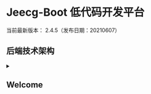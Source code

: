 # Jeecg-Boot 低代码开发平台

当前最新版本： 2.4.5（发布日期：20210607）

## 后端技术架构

<details id=0>
<summary><h2>Welcome</h2></summary>

*   持久层框架：Mybatis-plus 3.4.1

*   安全框架：Apache Shiro 1.7.0，Jwt 3.11.0

*   数据库连接池：阿里巴巴Druid 1.1.22

*   缓存框架：redis

*   日志打印：logback

*   其他：fastjson，poi，Swagger-ui，quartz, lombok（简化代码）等。

## 开发环境

*   语言：Java 8

*   IDE(JAVA)： Eclipse安装lombok插件 或者 IDEA

*   依赖管理：Maven

*   数据库：MySQL5.7+  &  Oracle 11g

*   缓存：Redis

## 技术文档

*   在线演示 ：  <http://boot.jeecg.com>

*   在线文档：  <http://doc.jeecg.com>

*   常见问题：  <http://jeecg.com/doc/qa>

*   QQ交流群 ：  ③816531124、①284271917、②769925425

## 专项文档

#### 一、查询过滤器用法

    QueryWrapper<?> queryWrapper = QueryGenerator.initQueryWrapper(?, req.getParameterMap());

代码示例：

```

	@GetMapping(value = "/list")
	public Result<IPage<JeecgDemo>> list(JeecgDemo jeecgDemo, @RequestParam(name = "pageNo", defaultValue = "1") Integer pageNo, 
	                                     @RequestParam(name = "pageSize", defaultValue = "10") Integer pageSize,
			HttpServletRequest req) {
		Result<IPage<JeecgDemo>> result = new Result<IPage<JeecgDemo>>();
		
		//调用QueryGenerator的initQueryWrapper
		QueryWrapper<JeecgDemo> queryWrapper = QueryGenerator.initQueryWrapper(jeecgDemo, req.getParameterMap());
		
		Page<JeecgDemo> page = new Page<JeecgDemo>(pageNo, pageSize);
		IPage<JeecgDemo> pageList = jeecgDemoService.page(page, queryWrapper);
		result.setSuccess(true);
		result.setResult(pageList);
		return result;
	}

```

*   查询规则 (本规则不适用于高级查询,高级查询有自己对应的查询类型可以选择 )

| 查询模式       | 用法                                                                                                                                                                   | 说明 |
| ---------- | -------------------------------------------------------------------------------------------------------------------------------------------------------------------- | -- |
| 模糊查询       | 支持左右模糊和全模糊  需要在查询输入框内前或后带\*或是前后全部带\*                                                                                                                                 |    |
| 取非查询       | 在查询输入框前面输入! 则查询该字段不等于输入值的数据(数值类型不支持此种查询,可以将数值字段定义为字符串类型的)                                                                                                            |    |
| >  >= < <= | 同取非查询 在输入框前面输入对应特殊字符即表示走对应规则查询                                                                                                                                       |    |
| in查询       | 若传入的数据带,(逗号) 则表示该查询为in查询                                                                                                                                             |    |
| 多选字段模糊查询   | 上述4 有一个特例，若某一查询字段前后都带逗号 则会将其视为走这种查询方式 ,该查询方式是将查询条件以逗号分割再遍历数组 将每个元素作like查询 用or拼接,例如 现在name传入值 ,a,b,c, 那么结果sql就是 name like '%a%' or name like '%b%' or name like '%c%' |    |

#### 二、AutoPoi(EXCEL工具类-EasyPOI衍变升级重构版本）

[在线文档](https://github.com/zhangdaiscott/autopoi)

#### 三、代码生成器

> 功能说明：   一键生成的代码（包括：controller、service、dao、mapper、entity、vue）

*   模板位置： src/main/resources/jeecg/code-template
*   技术文档： <http://doc.jeecg.com/2043916>

#### 四、编码排重使用示例

重复校验效果：
![输入图片说明](https://static.oschina.net/uploads/img/201904/19191836_eGkQ.png "在这里输入图片标题")

<details id=5>
<summary><h2>Step 5: Merge your pull request</h2></summary>

    import { duplicateCheck } from '@/api/api'

2.找到编码必填校验规则的前端代码,代码如下:

    <a-input placeholder="请输入编码" v-decorator="['code', validatorRules.code ]"/>

    code: {
                rules: [
                  { required: true, message: '请输入编码!' },
                  {validator: this.validateCode}
                ]
              },

3.找到rules里validator对应的方法在哪里,然后使用第一步中引入的排重校验接口.\
以用户online表单编码为示例,其中四个必传的参数有:

      {tableName:表名,fieldName:字段名,fieldVal:字段值,dataId:表的主键},

具体使用代码如下:

        validateCode(rule, value, callback){
            let pattern = /^[a-z|A-Z][a-z|A-Z|\d|_|-]{0,}$/;
            if(!pattern.test(value)){
              callback('编码必须以字母开头，可包含数字、下划线、横杠');
            } else {
              var params = {
                tableName: "onl_cgreport_head",
                fieldName: "code",
                fieldVal: value,
                dataId: this.model.id
              };
              duplicateCheck(params).then((res)=>{
                if(res.success){
                 callback();
                }else{
                  callback(res.message);
                }
              })
            }
          },

## docker镜像用法

    注意： 如果本地安装了mysql和redis,启动容器前先停掉本地服务，不然会端口冲突。
          net stop redis
          net stop mysql

    # 1.修改项目配置文件 application.yml
       active: docker

    # 2.先进JAVA项目根路径 maven打包
       mvn clean package


    # 3.构建镜像__容器组（当你改变本地代码，也可重新构建镜像）
       docker-compose build

    # 4.配置host

       # jeecgboot
       127.0.0.1   jeecg-boot-redis
       127.0.0.1   jeecg-boot-mysql
       127.0.0.1   jeecg-boot-system

    # 5.启动镜像__容器组（也可取代运行中的镜像）
       docker-compose up -d

    # 6.访问后台项目（注意要开启swagger）
       http://localhost:8080/jeecg-boot/doc.html


